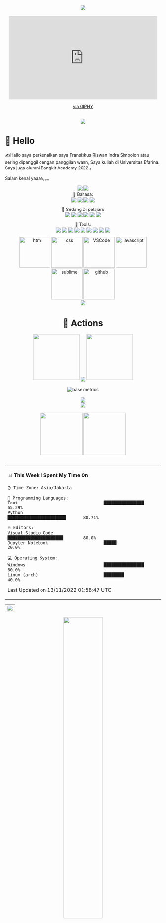 
<h1 align="center">
  <a href="https://sunguoqi.com/">
    <img src="https://readme-typing-svg.demolab.com?lines=Fransiskus+Riswan();Indra Simbolon!&center=true&size=27">
  </a>
</h1>

<!-- <div align="center" ><img order-radius="100px" src="https://cdn.jsdelivr.net/gh/sun0225SUN/photos/images/202108300019556.gif"/></div> -->
<div align="center" ><iframe src="https://giphy.com/embed/RbDKaczqWovIugyJmW" width="480" height="270" frameBorder="0" class="giphy-embed" allowFullScreen></iframe><p><a href="https://giphy.com/gifs/looneytunesworldofmayhem-world-of-mayhem-looney-tunes-ltwom-RbDKaczqWovIugyJmW">via GIPHY</a></p></div>
<br>




<div align="center"><img src="https://cdn.jsdelivr.net/gh/sun0225SUN/sun0225SUN/contribution-snake/github-contribution-grid-snake.svg" /></div>


#  🙋 Hello

<p>✍️Hallo saya perkenalkan saya Fransiskus Riswan Indra Simbolon atau sering dipanggil dengan panggilan wann, Saya kuliah di Universitas Efarina. Saya juga alumni Bangkit Academy 2022 。</p>

<p>Salam kenal yaaaa。。。</p>

<div align="center">
<a href="https://github.com/riswan29/computer-vision">
  <img src="https://github-readme-stats.vercel.app/api/pin/?username=riswan29&repo=computer-vision&theme=dark&bg_color=0d1117&hide_border=true" /></a>
<a href="https://github.com/riswan29/NLP">
<img src="https://github-readme-stats.vercel.app/api/pin/?username=riswan29&repo=NLP&theme=dark&bg_color=0d1117&hide_border=true" /></a>
</div>

<div align="center">
💪 Bahasa:
<br>
  <img align="center" src="https://img.shields.io/badge/Tensorflow-EF5B0C?logo=tensorflow&logoColor=white" />
  <img align="center" src="https://img.shields.io/badge/python-%230095D5.svg?logo=python&logoColor=white"/>
  <img align="center" src="https://img.shields.io/badge/Javacript-yellow.svg?logo=javascript&logoColor=white"/>
  <img align="center" src="https://img.shields.io/badge/PHP-blueviolet.svg?logo=php&logoColor=white"/>
  <br>

🧠 Sedang Di pelajari:
<br>
<img align="center" src="https://img.shields.io/badge/Tensorflow-EF5B0C?logo=tensorflow&logoColor=white" />
<img align="center" src="https://img.shields.io/badge/r-%23276DC3?logo=r&logoColor=white" />
<img align="center" src="https://img.shields.io/badge/python-%230095D5.svg?logo=python&logoColor=white"/>
<img align="center" src="https://img.shields.io/badge/MySQL-%2300f.svg?logo=mysql&logoColor=white"/>
<img align="center" src="https://img.shields.io/badge/Javacript-yellow.svg?logo=javascript&logoColor=white"/>
<img align="center" src="https://img.shields.io/badge/Django-%232724.svg?logo=django&logoColor=white"/>

🧰 Tools:
<br>
<img align="center" src="https://img.shields.io/badge/Windows-0078D6?logo=windows&logoColor=white" />
<img align="center" src="https://img.shields.io/badge/linux-a4af88?logo=linux&logoColor=white" />
<img align="center" src="https://img.shields.io/badge/Arch-0078D6?logo=arch-linux&logoColor=white" />
<img align="center" src="https://img.shields.io/badge/Ubuntu-EF5B0C?logo=ubuntu&logoColor=white" />
<img align="center" src="https://img.shields.io/badge/Chrome-4285F4.svg?logo=GoogleChrome&logoColor=white"/>
<img align="center" src="https://img.shields.io/badge/Brave-EF5B0C.svg?logo=brave&logoColor=white"/>
<img align="center" src="https://img.shields.io/badge/-Visual%20Studio%20Code-007ACC.svg?logo=Visual%20Studio%20Code&logoColor=white"/>
<img align="center" src="https://img.shields.io/badge/-Git-FCC624.svg?logo=git&logoColor=white"/>
<img align="center" src="https://img.shields.io/badge/-GitHub-pink.svg?logo=github&logoColor=white"/>

<!-- Gif -->
<div align="center">
  <img alt-"html5" src="https://media.giphy.com/media/XAxylRMCdpbEWUAvr8/giphy.gif" width="100" title="html">
  <img alt="css" src="https://media.giphy.com/media/fsEaZldNC8A1PJ3mwp/giphy.gif" width="100" title="css">
  <img alt="VSCode" src="https://i.giphy.com/media/IdyAQJVN2kVPNUrojM/200.webp" width="100" title="vscode">
  <img alt="javascript" src="https://media3.giphy.com/media/ln7z2eWriiQAllfVcn/200w.webp" width="100" title="javascript">
  <img alt="sublime" src="https://media.giphy.com/media/2vnId4IaAjIGZd2EWC/giphy.gif" width="100" title="python">
  <img alt="github" src="https://i.giphy.com/media/KzJkzjggfGN5Py6nkT/200.webp" width="100" title="github">
</div>

<!-- just img -->
<div align="center"><img src="https://cdn.jsdelivr.net/gh/sun0225SUN/photos/images/202110311924844.png" /></div>



# 🚀 Actions


<div align="center">
  <img width="150" src="https://cdn.jsdelivr.net/gh/sun0225SUN/photos/images/202108300310676.png" />
  <img align="center" src="https://github-readme-streak-stats.herokuapp.com/?user=riswan29&theme=dark&hide_border=true" />
  <img width="150" src="https://cdn.jsdelivr.net/gh/sun0225SUN/photos/images/202108300312623.png" />
</div>
<br>


<div align="center"><img src="https://beta-metrics.lecoq.io/riswan29?template=classic&base=header%2C%20activity%2C%20community%2C%20repositories%2C%20metadata&base.indepth=false&base.hireable=false&base.skip=false&config.timezone=Asia%2FBangkok" alt="base metrics"/></div>
<br>


<div align="center"><img src="https://quotes-github-readme.vercel.app/api?type=horizontal&theme=dark"></div>


<div align="center"><img  src="https://github-profile-trophy.vercel.app/?username=riswan29&theme=gruvbox&row=1&column=7&no-frame=true&no-bg=true" /></div>
<br>


<div align="center">
  <img height="137px" src="https://github-readme-stats.vercel.app/api?username=riswan29&hide_title=true&hide_border=true&show_icons=trueline_height=21&text_color=000&icon_color=000&bg_color=0,ea6161,ffc64d,fffc4d,52fa5a&theme=graywhite" />

  <img height="137px" src="https://github-readme-stats.vercel.app/api/top-langs/?username=riswan29&hide_title=true&hide_border=true&layout=compact&langs_count=6&text_color=000&icon_color=fff&bg_color=0,52fa5a,4dfcff,c64dff&theme=graywhite" />
</div>
<br>

<table align="center">
<tr>
<td valign="top">

<!-- START_SECTION:waka
**I'm an Early 🐤**

```text
🌞 Morning    251 commits    ██████████░░░░░░░░░░░░░░░   43.28%
🌆 Daytime    147 commits    ██████░░░░░░░░░░░░░░░░░░░   25.34%
🌃 Evening    118 commits    █████░░░░░░░░░░░░░░░░░░░░   20.34%
🌙 Night      64 commits     ██░░░░░░░░░░░░░░░░░░░░░░░   11.03% -->

<!-- ```
📅 **I'm Most Productive on Friday**

```text
Monday       79 commits     ███░░░░░░░░░░░░░░░░░░░░░░   13.62%
Tuesday      69 commits     ███░░░░░░░░░░░░░░░░░░░░░░   11.9%
Wednesday    100 commits    ████░░░░░░░░░░░░░░░░░░░░░   17.24%
Thursday     55 commits     ██░░░░░░░░░░░░░░░░░░░░░░░   9.48%
Friday       159 commits    ██████░░░░░░░░░░░░░░░░░░░   27.41%
Saturday     54 commits     ██░░░░░░░░░░░░░░░░░░░░░░░   9.31%
Sunday       64 commits     ██░░░░░░░░░░░░░░░░░░░░░░░   11.03%

``` -->


📊 **This Week I Spent My Time On**

```text
⌚︎ Time Zone: Asia/Jakarta

💬 Programming Languages:
Text                                  ████████████████              65.29%
Python                                ███████████████████████       80.71%

🔥 Editors:
Visual Studio Code                    ██████████████████████        80.0%
Jupyter Notebook                      █████                         20.0%

💻 Operating System:
Windows                               ████████████████              60.0%
Linux (arch)                          ████████                      40.0%

```


 Last Updated on 13/11/2022 01:58:47 UTC
<!--END_SECTION:waka-->
</td>
</tr>
</table>


<!-- GitHub Activity Graph -->
<table align="center">
  <tr>
    <td colspan="2">
      <img src="https://activity-graph.herokuapp.com/graph?username=riswan29&theme=xcode&bg_color=FF000000&hide_border=true" />
    </td>
  </tr>
</table>

<!-- Wakatime Graph-->
<!-- <table>
  <tr>
    <td>
      <img src="https://wakatime.com/share/@42d0678c-368b-448b-9a77-5d21c5b55352/d07b5f65-d3e1-4896-897c-1695c560a7dc.svg" width="500"/>
    </td>
    <td>
      <img src="https://wakatime.com/share/@42d0678c-368b-448b-9a77-5d21c5b55352/39a6f115-6058-44ce-95da-c3b2cbc9e831.svg" width="500"/>
    </td>
  </tr>
</table> -->


<!-- # 🎯 𝙼𝚎𝚝𝚛𝚒𝚌𝚜 -->

<!-- just img -->
<div align="center"><img width="50%" src="https://cdn.jsdelivr.net/gh/sun0225SUN/photos/images/202110311913581.gif"/></div>
</div>
